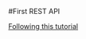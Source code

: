 #First REST API

[Following this tutorial](https://hackernoon.com/restful-api-design-with-node-js-26ccf66eab09)
